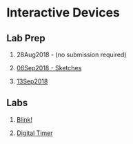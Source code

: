 # Interactive Devices

## Lab Prep

1. 28Aug2018 - (no submission required)

2. [06Sep2018 - Sketches](lab-prep/06Sep2018/06Sep2018.md)

3. [13Sep2018](lab-prep/13Sep2018/13Sep2018.md)

## Labs

1. [Blink!](https://github.com/dwb264/IDD-Fa18-Lab1)

2. [Digital Timer](https://github.com/dwb264/IDD-Fa18-Lab2)
